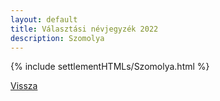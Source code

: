 ```yaml
---
layout: default
title: Választási névjegyzék 2022
description: Szomolya
---
```


{% include settlementHTMLs/Szomolya.html %}

[Vissza](./)